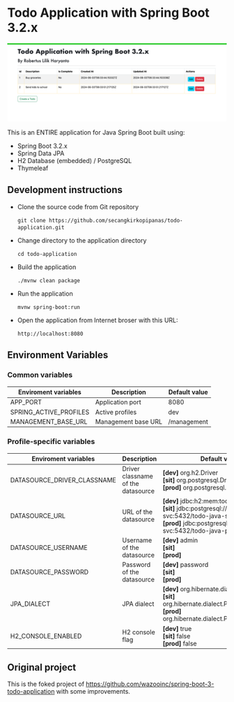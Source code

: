 # Todo Application with Spring Boot 3.2.x

![spring boot todo application](./screenshot.png)

This is an ENTIRE application for Java Spring Boot built using:
- Spring Boot 3.2.x
- Spring Data JPA
- H2 Database (embedded) / PostgreSQL
- Thymeleaf

## Development instructions

- Clone the source code from Git repository
  ```
  git clone https://github.com/secangkirkopipanas/todo-application.git
  ```
  
- Change directory to the application directory
  ```
  cd todo-application
  ```

- Build the application
  ```
  ./mvnw clean package
  ```
  
- Run the application
  ```
  mvnw spring-boot:run
  ```
  
- Open the application from Internet broser with this URL:
  ```
  http://localhost:8080
  ```

## Environment Variables

### Common variables
| **Enviroment variables**     | **Description**                     | **Default value**                                                                                                      |
|------------------------------|-------------------------------------|------------------------------------------------------------------------------------------------------------------------|
| APP_PORT                     | Application port                    | 8080                                                                                                                   |
| SPRING_ACTIVE_PROFILES       | Active profiles                     | dev                                                                                                                    |
| MANAGEMENT_BASE_URL          | Management base URL                 | /management                                                                                                            |

### Profile-specific variables
| **Enviroment variables**     | **Description**                     | **Default value**                                                                                                                                                                |
|------------------------------|-------------------------------------|----------------------------------------------------------------------------------------------------------------------------------------------------------------------------------|
| DATASOURCE_DRIVER_CLASSNAME  | Driver classname of the datasource  | **[dev]** org.h2.Driver <br/> **[sit]** org.postgresql.Driver <br/> **[prod]** org.postgresql.Driver                                                                             | 
| DATASOURCE_URL               | URL of the datasource               | **[dev]** jdbc:h2:mem:todo <br/> **[sit]** jdbc:postgresql://todo-java-db-svc:5432/todo-java-sit-db <br/> **[prod]** jdbc:postgresql://todo-java-db-svc:5432/todo-java-prod-db   |
| DATASOURCE_USERNAME          | Username of the datasource          | **[dev]** admin <br/> **[sit]** <empty> <br/> **[prod]** <empty>                                                                                                                 |
| DATASOURCE_PASSWORD          | Password of the datasource          | **[dev]** password <br/> **[sit]** <empty> <br/> **[prod]** <empty>                                                                                                              |
| JPA_DIALECT                  | JPA dialect                         | **[dev]** org.hibernate.dialect.H2Dialect <br/> **[sit]** org.hibernate.dialect.PostgreSQLDialect <br/> **[prod]** org.hibernate.dialect.PostgreSQLDialect                       |
| H2_CONSOLE_ENABLED           | H2 console flag                     | **[dev]** true <br/> **[sit]** false <br/> **[prod]** false                                                                                                                      |

## Original project

This is the foked project of https://github.com/wazooinc/spring-boot-3-todo-application with some improvements.